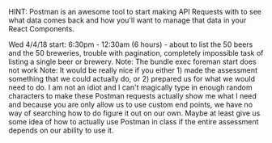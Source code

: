 HINT: Postman is an awesome tool to start making API Requests with to see what data comes back and how you'll want to manage that data in your React Components.

Wed 4/4/18 start: 6:30pm - 12:30am (6 hours) - about to list the 50 beers and the 50 breweries, trouble with pagination, completely impossible task of listing a single beer or brewery.
  Note: The bundle exec foreman start does not work
  Note: It would be really nice if you either 1) made the assessment something that we could actually do, or 2) prepared us for what we would need to do. I am not an idiot and I can't magically type in enough random characters to make these Postman requests actually show me what I need and because you are only allow us to use custom end points, we have no way of searching how to do figure it out on our own. Maybe at least give us some idea of how to actually use Postman in class if the entire assessment depends on our ability to use it.
